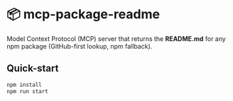 # 📦 mcp-package-readme

Model Context Protocol (MCP) server that returns the **README.md** for any npm package (GitHub-first lookup, npm fallback).

## Quick-start

```bash
npm install
npm run start
```
